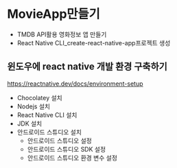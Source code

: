 # MovieApp만들기 
- TMDB API활용 영화정보 앱 만들기 
- React Native CLI_create-react-native-app프로젝트 생성

## 윈도우에 react native 개발 환경 구축하기
https://reactnative.dev/docs/environment-setup   
- Chocolatey 설치
- Nodejs 설치
- React Native CLI 설치
- JDK 설치
- 안드로이드 스튜디오 설치
  - 안드로이드 스튜디오 설정
  - 안드로이드 스튜디오 SDK 설정
  - 안드로이드 스튜디오 환경 변수 설정
  
